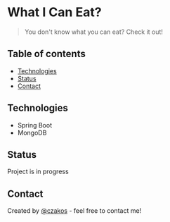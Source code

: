 # What I Can Eat?
> You don't know what you can eat? Check it out!

## Table of contents
* [Technologies](#technologies)
* [Status](#status)
* [Contact](#contact)


## Technologies
* Spring Boot
* MongoDB

## Status
Project is in progress

## Contact
Created by [@czakos](mailto:dawidbroczak1993@gmail.com) - feel free to contact me!
